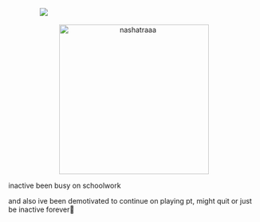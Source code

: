 ‎ ‎ ‎ ‎ ‎ ‎ ‎ ‎ ‎ ‎ ‎ ‎ ‎ ‎ ‎ ‎‎ ![](https://komarev.com/ghpvc/?username=seildirectory&label=nashelaide+yuri&color=red&base=25070&abbreviated=true)
<p align="center">
    <img width="300" src="https://64.media.tumblr.com/35c6f909277553ee80a028bf0fc26f2f/47e8e0544f703b62-57/s1280x1920/58ad496065008524448bd8cc36bfd41e1e35e239.pnj" alt="nashatraaa">
</p>


inactive been busy on schoolwork


and also ive been demotivated to continue on playing pt, might quit or just be inactive forever:shrug:
